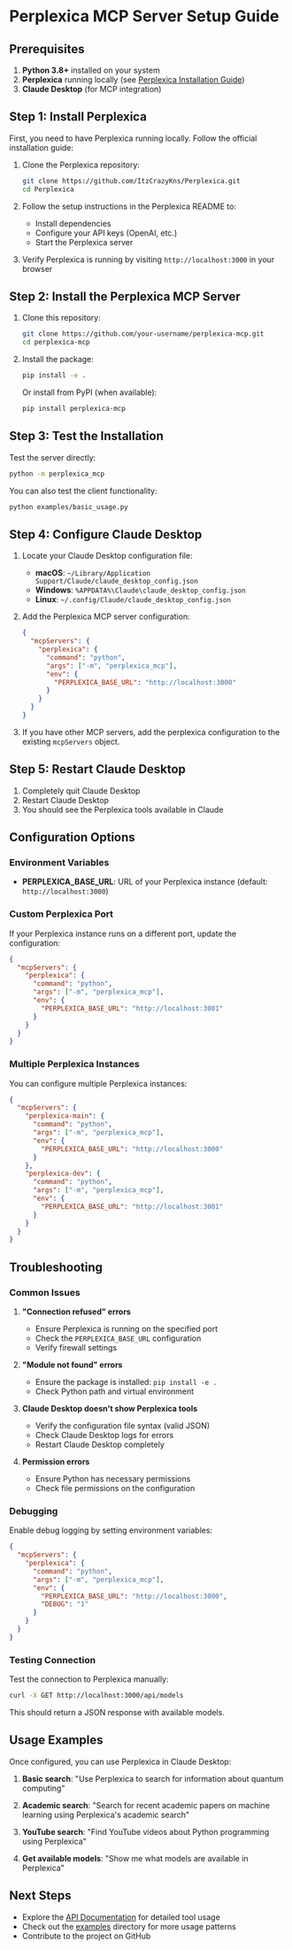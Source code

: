 # Perplexica MCP Server Setup Guide

## Prerequisites

1. **Python 3.8+** installed on your system
2. **Perplexica** running locally (see [Perplexica Installation Guide](https://github.com/ItzCrazyKns/Perplexica))
3. **Claude Desktop** (for MCP integration)

## Step 1: Install Perplexica

First, you need to have Perplexica running locally. Follow the official installation guide:

1. Clone the Perplexica repository:
   ```bash
   git clone https://github.com/ItzCrazyKns/Perplexica.git
   cd Perplexica
   ```

2. Follow the setup instructions in the Perplexica README to:
   - Install dependencies
   - Configure your API keys (OpenAI, etc.)
   - Start the Perplexica server

3. Verify Perplexica is running by visiting `http://localhost:3000` in your browser

## Step 2: Install the Perplexica MCP Server

1. Clone this repository:
   ```bash
   git clone https://github.com/your-username/perplexica-mcp.git
   cd perplexica-mcp
   ```

2. Install the package:
   ```bash
   pip install -e .
   ```

   Or install from PyPI (when available):
   ```bash
   pip install perplexica-mcp
   ```

## Step 3: Test the Installation

Test the server directly:

```bash
python -m perplexica_mcp
```

You can also test the client functionality:

```bash
python examples/basic_usage.py
```

## Step 4: Configure Claude Desktop

1. Locate your Claude Desktop configuration file:
   - **macOS**: `~/Library/Application Support/Claude/claude_desktop_config.json`
   - **Windows**: `%APPDATA%\Claude\claude_desktop_config.json`
   - **Linux**: `~/.config/Claude/claude_desktop_config.json`

2. Add the Perplexica MCP server configuration:

   ```json
   {
     "mcpServers": {
       "perplexica": {
         "command": "python",
         "args": ["-m", "perplexica_mcp"],
         "env": {
           "PERPLEXICA_BASE_URL": "http://localhost:3000"
         }
       }
     }
   }
   ```

3. If you have other MCP servers, add the perplexica configuration to the existing `mcpServers` object.

## Step 5: Restart Claude Desktop

1. Completely quit Claude Desktop
2. Restart Claude Desktop
3. You should see the Perplexica tools available in Claude

## Configuration Options

### Environment Variables

- **PERPLEXICA_BASE_URL**: URL of your Perplexica instance (default: `http://localhost:3000`)

### Custom Perplexica Port

If your Perplexica instance runs on a different port, update the configuration:

```json
{
  "mcpServers": {
    "perplexica": {
      "command": "python",
      "args": ["-m", "perplexica_mcp"],
      "env": {
        "PERPLEXICA_BASE_URL": "http://localhost:3001"
      }
    }
  }
}
```

### Multiple Perplexica Instances

You can configure multiple Perplexica instances:

```json
{
  "mcpServers": {
    "perplexica-main": {
      "command": "python",
      "args": ["-m", "perplexica_mcp"],
      "env": {
        "PERPLEXICA_BASE_URL": "http://localhost:3000"
      }
    },
    "perplexica-dev": {
      "command": "python",
      "args": ["-m", "perplexica_mcp"],
      "env": {
        "PERPLEXICA_BASE_URL": "http://localhost:3001"
      }
    }
  }
}
```

## Troubleshooting

### Common Issues

1. **"Connection refused" errors**
   - Ensure Perplexica is running on the specified port
   - Check the `PERPLEXICA_BASE_URL` configuration
   - Verify firewall settings

2. **"Module not found" errors**
   - Ensure the package is installed: `pip install -e .`
   - Check Python path and virtual environment

3. **Claude Desktop doesn't show Perplexica tools**
   - Verify the configuration file syntax (valid JSON)
   - Check Claude Desktop logs for errors
   - Restart Claude Desktop completely

4. **Permission errors**
   - Ensure Python has necessary permissions
   - Check file permissions on the configuration

### Debugging

Enable debug logging by setting environment variables:

```json
{
  "mcpServers": {
    "perplexica": {
      "command": "python",
      "args": ["-m", "perplexica_mcp"],
      "env": {
        "PERPLEXICA_BASE_URL": "http://localhost:3000",
        "DEBUG": "1"
      }
    }
  }
}
```

### Testing Connection

Test the connection to Perplexica manually:

```bash
curl -X GET http://localhost:3000/api/models
```

This should return a JSON response with available models.

## Usage Examples

Once configured, you can use Perplexica in Claude Desktop:

1. **Basic search**: "Use Perplexica to search for information about quantum computing"

2. **Academic search**: "Search for recent academic papers on machine learning using Perplexica's academic search"

3. **YouTube search**: "Find YouTube videos about Python programming using Perplexica"

4. **Get available models**: "Show me what models are available in Perplexica"

## Next Steps

- Explore the [API Documentation](API.md) for detailed tool usage
- Check out the [examples](../examples/) directory for more usage patterns
- Contribute to the project on GitHub